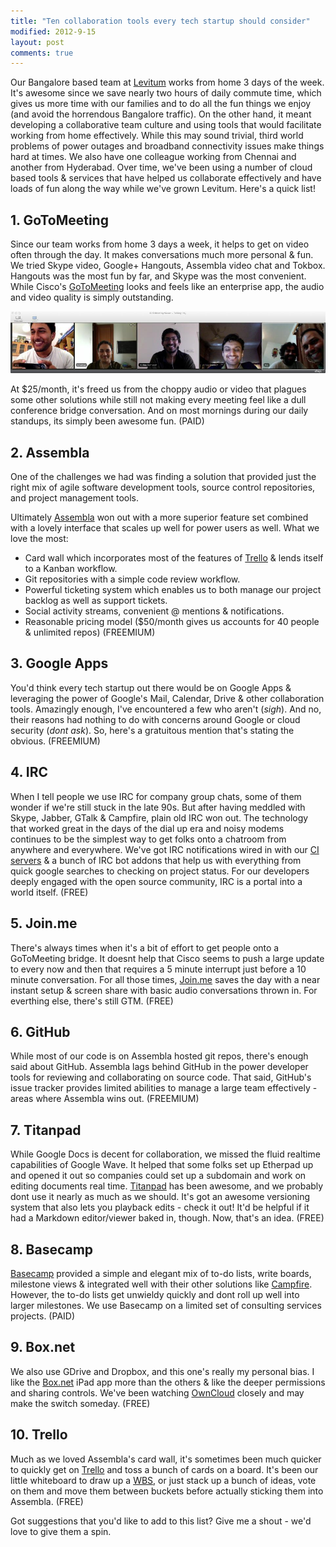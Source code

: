 ```yaml
---
title: "Ten collaboration tools every tech startup should consider"
modified: 2012-9-15
layout: post
comments: true
---
```


Our Bangalore based team at [Levitum](http://www.levitum.com) works from home 3 days of the week. It's awesome since we save nearly two hours of daily commute time, which gives us more time with our families and to do all the fun things we enjoy (and avoid the horrendous Bangalore traffic). On the other hand, it meant developing a collaborative team culture and using tools that would facilitate working from home effectively. While this may sound trivial, third world problems of power outages and broadband connectivity issues make things hard at times. We also have one colleague working from Chennai and another from Hyderabad. Over time, we've been using a number of cloud based tools & services that have helped us collaborate effectively and have loads of fun along the way while we've grown Levitum. Here's a quick list!

## 1. GoToMeeting
Since our team works from home 3 days a week, it helps to get on video often through the day. It makes conversations much more personal & fun. We tried Skype video, Google+ Hangouts, Assembla video chat and Tokbox. Hangouts was the most fun by far, and Skype was the most convenient. While Cisco's [GoToMeeting](http://www.gotomeeting.in) looks and feels like an enterprise app, the audio and video quality is simply outstanding.

![GoToMeeting](static/images/gtm.jpg)

At $25/month, it's freed us from the choppy audio or video that plagues some other solutions while still not making every meeting feel like a dull conference bridge conversation. And on most mornings during our daily standups, its simply been awesome fun.
(PAID)

## 2. Assembla
One of the challenges we had was finding a solution that provided just the right mix of agile software development tools, source control repositories, and project management tools.

Ultimately [Assembla](http://www.assembla.com) won out with a more superior feature set combined with a lovely interface that scales up well for power users as well. What we love the most:

* Card wall which incorporates most of the features of [Trello](www.trello.com) & lends itself to a Kanban workflow.
* Git repositories with a simple code review workflow.
* Powerful ticketing system which enables us to both manage our project backlog as well as support tickets.
* Social activity streams, convenient @ mentions & notifications.
* Reasonable pricing model ($50/month gives us accounts for 40 people & unlimited repos)
(FREEMIUM)


## 3. Google Apps
You'd think every tech startup out there would be on Google Apps & leveraging the power of Google's Mail, Calendar, Drive & other collaboration tools. Amazingly enough, I've encountered a few who aren't (*sigh*). And no, their reasons had nothing to do with concerns around Google or cloud security (*dont ask*). So, here's a gratuitous mention that's stating the obvious.
(FREEMIUM)

## 4. IRC
When I tell people we use IRC for company group chats, some of them wonder if we're still stuck in the late 90s. But after having meddled with Skype, Jabber, GTalk & Campfire, plain old IRC won out. The technology that worked great in the days of the dial up era and noisy modems continues to be the simplest way to get folks onto a chatroom from anywhere and everywhere. We've got IRC notifications wired in with our [CI servers](http://en.wikipedia.org/wiki/Continuous_integration) & a bunch of IRC bot addons that help us with everything from quick google searches to checking on project status. For our developers deeply engaged with the open source community, IRC is a portal into a world itself.
(FREE)

## 5. Join.me
There's always times when it's a bit of effort to get people onto a GoToMeeting bridge. It doesnt help that Cisco seems to push a large update to every now and then that requires a 5 minute interrupt just before a 10 minute conversation. For all those times, [Join.me](http://join.me) saves the day with a near instant setup & screen share with basic audio conversations thrown in. For everthing else, there's still GTM.
(FREE)

## 6. GitHub
While most of our code is on Assembla hosted git repos, there's enough said about GitHub. Assembla lags behind GitHub in the power developer tools for reviewing and collaborating on source code. That said, GitHub's issue tracker provides limited abilities to manage a large team effectively - areas where Assembla wins out.
(FREEMIUM)

## 7. Titanpad
While Google Docs is decent for collaboration, we missed the fluid realtime capabilities of Google Wave. It helped that some folks set up Etherpad up and opened it out so companies could set up a subdomain and work on editing documents real time. [Titanpad](http://www.titanpad.com) has been awesome, and we probably dont use it nearly as much as we should. It's got an awesome versioning system that also lets you playback edits - check it out! It'd be helpful if it had a Markdown editor/viewer baked in, though. Now, that's an idea.
(FREE)

## 8. Basecamp
[Basecamp](http://www.basecamp.com) provided a simple and elegant mix of to-do lists, write boards, milestone views & integrated well with their other solutions like [Campfire](http://campfirenow.com). However, the to-do lists get unwieldy quickly and dont roll up well into larger milestones. We use Basecamp on a limited set of consulting services projects.
(PAID)

## 9. Box.net
We also use GDrive and Dropbox, and this one's really my personal bias. I like the [Box.net](http://www.box.net) iPad app more than the others & like the deeper permissions and sharing controls. We've been watching [OwnCloud](https://owncloud.com) closely and may make the switch someday.
(FREE)

## 10. Trello
Much as we loved Assembla's card wall, it's sometimes been much quicker to quickly get on [Trello](http://www.trello.com) and toss a bunch of cards on a board. It's been our little whiteboard to draw up a [WBS](http://en.wikipedia.org/wiki/Work_breakdown_structure), or just stack up a bunch of ideas, vote on them and move them between buckets before actually sticking them into Assembla.
(FREE)

Got suggestions that you'd like to add to this list? Give me a shout - we'd love to give them a spin.
